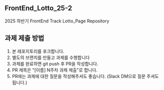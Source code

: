 ## FrontEnd_Lotto_25-2
2025 하반기 FrontEnd Track Lotto_Page Repository

## 과제 제출 방법
1. 본 레포지토리를 포크합니다.
2. 별도의 브랜치를 만들고 과제를 수행합니다
3. 과제를 완료하면 git push 후 PR을 작성합니다.
4. PR 제목은 "[이름] N주차 과제 제출"로 합니다.
5. PR에는 과제에 대한 질문을 작성해주셔도 좋습니다. (Slack DM으로 질문 주셔도 됩니다.)
